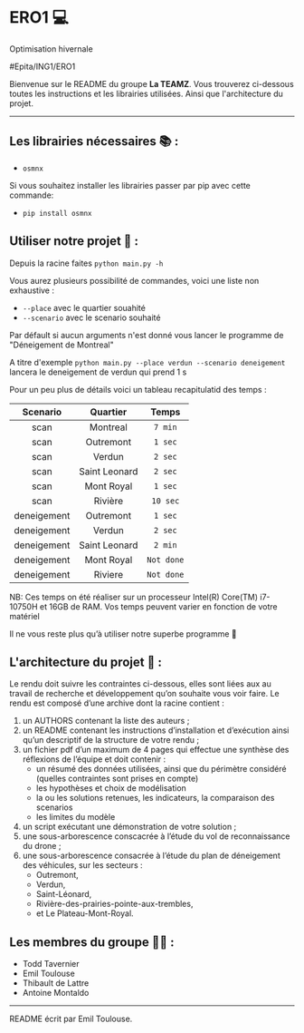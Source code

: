 # ERO1 💻

Optimisation hivernale

#Epita/ING1/ERO1

Bienvenue sur le README du groupe **La TEAMZ**. Vous trouverez ci-dessous toutes les instructions et les librairies utilisées.
Ainsi que l'architecture du projet.

---

## Les librairies nécessaires 📚 :

- `osmnx`

Si vous souhaitez installer les librairies passer par pip avec cette commande:

- `pip install osmnx`

## Utiliser notre projet 🔎 :

Depuis la racine faites `python main.py -h`

Vous aurez plusieurs possibilité de commandes, voici une liste non exhaustive :

- `--place` avec le quartier souahité
- `--scenario` avec le scenario souhaité

Par défault si aucun arguments n'est donné vous lancer le programme de "Déneigement de Montreal"

A titre d'exemple `python main.py --place verdun --scenario deneigement` lancera le deneigement de verdun qui prend 1 s

Pour un peu plus de détails voici un tableau recapitulatid des temps :

|  Scenario   |   Quartier    |   Temps    |
| :---------: | :-----------: | :--------: |
|    scan     |   Montreal    |  `7 min`   |
|    scan     |   Outremont   |  `1 sec`   |
|    scan     |    Verdun     |  `2 sec`   |
|    scan     | Saint Leonard |  `2 sec`   |
|    scan     |  Mont Royal   |  `1 sec`   |
|    scan     |    Rivière    |  `10 sec`  |
| deneigement |   Outremont   |  `1 sec`   |
| deneigement |    Verdun     |  `2 sec`   |
| deneigement | Saint Leonard |  `2 min`   |
| deneigement |  Mont Royal   | `Not done` |
| deneigement |    Riviere    | `Not done` |

NB: Ces temps on été réaliser sur un processeur Intel(R) Core(TM) i7-10750H et 16GB de RAM. Vos temps peuvent varier en fonction de votre matériel

Il ne vous reste plus qu’à utiliser notre superbe programme 🎉

## L'architecture du projet 📐 :

Le rendu doit suivre les contraintes ci-dessous, elles sont liées aux au travail de recherche et développement
qu’on souhaite vous voir faire.
Le rendu est composé d’une archive dont la racine contient :

1. un AUTHORS contenant la liste des auteurs ;
2. un README contenant les instructions d’installation et d’exécution ainsi qu’un descriptif de la structure
   de votre rendu ;
3. un fichier pdf d’un maximum de 4 pages qui effectue une synthèse des réflexions de l’équipe et doit
   contenir :
   - un résumé des données utilisées, ainsi que du périmètre considéré (quelles contraintes sont prises en
     compte)
   - les hypothèses et choix de modélisation
   - la ou les solutions retenues, les indicateurs, la comparaison des scenarios
   - les limites du modèle
4. un script exécutant une démonstration de votre solution ;
5. une sous-arborescence conscacrée à l’étude du vol de reconnaissance du drone ;
6. une sous-arborescence consacrée à l’étude du plan de déneigement des véhicules, sur les secteurs :
   - Outremont,
   - Verdun,
   - Saint-Léonard,
   - Rivière-des-prairies-pointe-aux-trembles,
   - et Le Plateau-Mont-Royal.

## Les membres du groupe 👨‍🏫 :

- Todd Tavernier
- Emil Toulouse
- Thibault de Lattre
- Antoine Montaldo

---

README écrit par Emil Toulouse.
